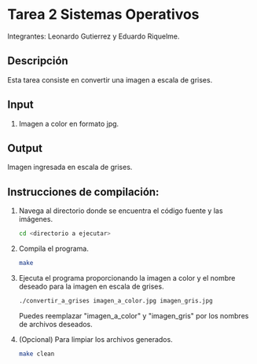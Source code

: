 # Tarea 2 Sistemas Operativos

Integrantes: Leonardo Gutierrez y Eduardo Riquelme.

## Descripción

Esta tarea consiste en convertir una imagen a escala de grises.

## Input
1. Imagen a color en formato jpg.

## Output
Imagen ingresada en escala de grises.

## Instrucciones de compilación:

1. Navega al directorio donde se encuentra el código fuente y las imágenes.

   ```bash
   cd <directorio a ejecutar>
   ```

2. Compila el programa.

   ```bash
   make
   ```

3. Ejecuta el programa proporcionando la imagen a color y el nombre deseado para la imagen en escala de grises.

   ```bash
   ./convertir_a_grises imagen_a_color.jpg imagen_gris.jpg
   ```

   Puedes reemplazar "imagen_a_color" y "imagen_gris" por los nombres de archivos deseados.

4. (Opcional) Para limpiar los archivos generados.

   ```bash
   make clean
   ```
```
